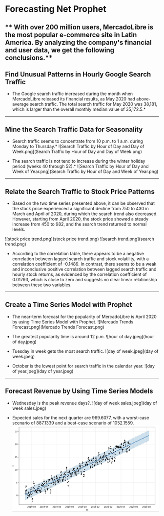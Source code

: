 # Forecasting Net Prophet
** With over 200 million users, MercadoLibre is the most popular e-commerce site in Latin America. By analyzing the company's financial and user data, we get the following conclusions.**
--------------------------------------------------------------------------
## Find Unusual Patterns in Hourly Google Search Traffic

* The Google search traffic increased during the month when MercadoLibre released its financial results, as May 2020 had above-average search traffic. The total search traffic for May 2020 was 38,181, which is larger than the overall monthly median value of 35,172.5.*

---------------------------------------------------------------------------
## Mine the Search Traffic Data for Seasonality
* Search traffic seems to concentrate from 10 p.m. to 1 a.m. during Monday to Thursday.*
![Search Traffic by Hour of Day and Day of Week.png](Search Traffic by Hour of Day and Day of Week.png)

* The search traffic is not tend to increase during the winter holiday period (weeks 40 through 52).*
![Search Traffic by Hour of Day and Week of Year.png](Search Traffic by Hour of Day and Week of Year.png)
---------------------------------------------------------------------------
## Relate the Search Traffic to Stock Price Patterns
* Based on the two time series presented above, it can be observed that the stock price experienced a significant decline from 750 to 430 in March and April of 2020, during which the search trend also decreased. However, starting from April 2020, the stock price showed a steady increase from 450 to 982, and the search trend returned to normal levels.

![stock price trend.png](stock price trend.png)
![search trend.png](search trend.png)

* According to the correlation table, there appears to be a negative correlation between lagged search traffic and stock volatility, with a correlation coefficient of -0.1489. In contrast, there seems to be a weak and inconclusive positive correlation between lagged search traffic and hourly stock returns, as evidenced by the correlation coefficient of 0.01793, which is close to zero and suggests no clear linear relationship between these two variables.

---------------------------------------------------------------------------
## Create a Time Series Model with Prophet

* The near-term forecast for the popularity of MercadoLibre is April 2020 by using Time Series Model with Prophet.
![Mercado Trends Forecast.png](Mercado Trends Forecast.png)

* The greatest popularity time is around 12 p.m.
![hour of day.jpeg](hour of day.jpeg)

* Tuesday in week gets the most search traffic.
![day of week.jpeg](day of week.jpeg)

* October is the lowest point for search traffic in the calendar year.
![day of year.jpeg](day of year.jpeg)

---------------------------------------------------------------------------
## Forecast Revenue by Using Time Series Models

* Wednesday is the peak revenue days?.
![day of week sales.jpeg](day of week sales.jpeg)


* Expected sales for the next quarter are 969.6077, with a worst-case scenario of 887.1339 and a best-case scenario of 1052.1559.
![mercado_sales_prophet_forecast.jpeg](mercado_sales_prophet_forecast.jpeg)


